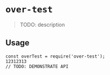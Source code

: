 # `over-test`

> TODO: description

## Usage

```
const overTest = require('over-test');
12312313
// TODO: DEMONSTRATE API
```
